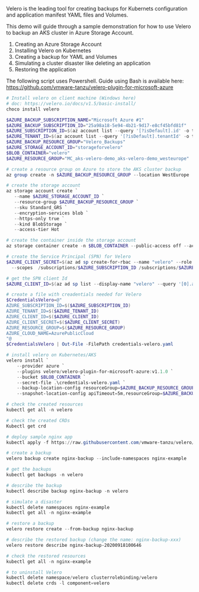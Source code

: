 Velero is the leading tool for creating backups for Kubernets configuration and application manifest YAML files and Volumes.

This demo will guide through a sample demonstration for how to use Velero to backup an AKS cluster in Azure Storage Account.  

1) Creating an Azure Storage Account
2) Installing Velero on Kubernetes 
3) Creating a backup for YAML and Volumes
4) Simulating a cluster disaster like deleting an application
5) Restoring the application

The following script uses Powershell.
Guide using Bash is available here: https://github.com/vmware-tanzu/velero-plugin-for-microsoft-azure

```powershell
# Install velero on client machine (Windows here)
# doc: https://velero.io/docs/v1.5/basic-install/
choco install velero

$AZURE_BACKUP_SUBSCRIPTION_NAME="Microsoft Azure #1"
$AZURE_BACKUP_SUBSCRIPTION_ID="25a98a18-5e94-4b21-9d17-e8cf45bfd81f"
$AZURE_SUBSCRIPTION_ID=$(az account list --query '[?isDefault].id' -o tsv)
$AZURE_TENANT_ID=$(az account list --query '[?isDefault].tenantId' -o tsv)
$AZURE_BACKUP_RESOURCE_GROUP="Velero_Backups"
$AZURE_STORAGE_ACCOUNT_ID="storageforvelero"
$BLOB_CONTAINER="velero"
$AZURE_RESOURCE_GROUP="MC_aks-velero-demo_aks-velero-demo_westeurope"

# create a resource group on Azure to store the AKS cluster backup
az group create -n $AZURE_BACKUP_RESOURCE_GROUP --location WestEurope

# create the storage account
az storage account create `
   --name $AZURE_STORAGE_ACCOUNT_ID `
   --resource-group $AZURE_BACKUP_RESOURCE_GROUP `
   --sku Standard_GRS `
   --encryption-services blob `
   --https-only true `
   --kind BlobStorage `
   --access-tier Hot

# create the container inside the storage account
az storage container create -n $BLOB_CONTAINER --public-access off --account-name $AZURE_STORAGE_ACCOUNT_ID

# create the Service Principal (SPN) for Velero
$AZURE_CLIENT_SECRET=$(az ad sp create-for-rbac --name "velero" --role "Contributor" --query 'password' -o tsv `
  --scopes  /subscriptions/$AZURE_SUBSCRIPTION_ID /subscriptions/$AZURE_BACKUP_SUBSCRIPTION_ID)

# get the SPN client Id
$AZURE_CLIENT_ID=$(az ad sp list --display-name "velero" --query '[0].appId' -o tsv)

# create a file with creadentials needed for Velero
$CredentialsVelero=@"
AZURE_SUBSCRIPTION_ID=$($AZURE_SUBSCRIPTION_ID)
AZURE_TENANT_ID=$($AZURE_TENANT_ID)
AZURE_CLIENT_ID=$($AZURE_CLIENT_ID)
AZURE_CLIENT_SECRET=$($AZURE_CLIENT_SECRET)
AZURE_RESOURCE_GROUP=$($AZURE_RESOURCE_GROUP)
AZURE_CLOUD_NAME=AzurePublicCloud
"@
$CredentialsVelero | Out-File -FilePath credentials-velero.yaml

# install velero on Kubernetes/AKS
velero install `
    --provider azure `
    --plugins velero/velero-plugin-for-microsoft-azure:v1.1.0 `
    --bucket $BLOB_CONTAINER `
    --secret-file .\credentials-velero.yaml `
    --backup-location-config resourceGroup=$AZURE_BACKUP_RESOURCE_GROUP,storageAccount=$AZURE_STORAGE_ACCOUNT_ID,subscriptionId=$AZURE_BACKUP_SUBSCRIPTION_ID `
    --snapshot-location-config apiTimeout=5m,resourceGroup=$AZURE_BACKUP_RESOURCE_GROUP,subscriptionId=$AZURE_BACKUP_SUBSCRIPTION_ID

# check the created resources
kubectl get all -n velero

# check the created CRDs
Kubectl get crd

# deploy sample nginx app
kubectl apply -f https://raw.githubusercontent.com/vmware-tanzu/velero/main/examples/nginx-app/base.yaml

# create a backup
velero backup create nginx-backup --include-namespaces nginx-example

# get the backups
kubectl get backups -n velero

# describe the backup
kubectl describe backup nginx-backup -n velero

# simulate a disaster
kubectl delete namespaces nginx-example
kubectl get all -n nginx-example

# restore a backup
velero restore create --from-backup nginx-backup

# describe the restored backup (change the name: nginx-backup-xxx)
velero restore describe nginx-backup-20200918100646

# check the restored resources
kubectl get all -n nginx-example

# to uninstall Velero
kubectl delete namespace/velero clusterrolebinding/velero
kubectl delete crds -l component=velero
```
